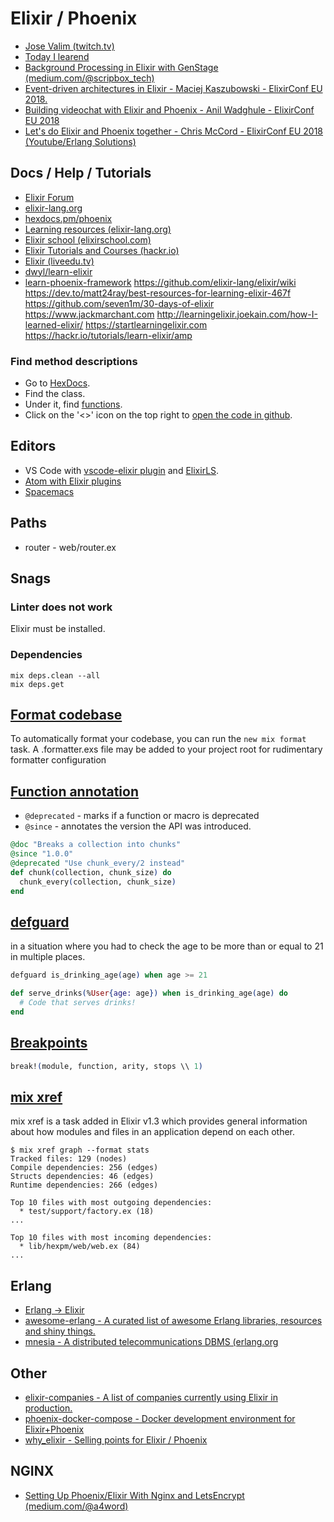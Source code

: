 # Elixir / Phoenix

* [Jose Valim (twitch.tv)](https://www.twitch.tv/videos/354590458)
* [Today I learend](https://til.hashrocket.com/elixir)
* [Background Processing in Elixir with GenStage (medium.com/@scripbox_tech)](https://medium.com/@scripbox_tech/background-processing-in-elixir-with-genstage-efb6cb8ca94a)
* [Event-driven architectures in Elixir - Maciej Kaszubowski - ElixirConf EU 2018.](https://www.youtube.com/watch?v=8qDXG7tnl9w)
* [Building videochat with Elixir and Phoenix - Anil Wadghule - ElixirConf EU 2018](https://www.youtube.com/watch?v=-n5IlXBOaBE)
* [Let's do Elixir and Phoenix together - Chris McCord - ElixirConf EU 2018 (Youtube/Erlang Solutions)](https://www.youtube.com/watch?v=MTT1Jl4Fs-E)

## Docs / Help / Tutorials

* [Elixir Forum](https://elixirforum.com/)
* [elixir-lang.org](https://elixir-lang.org/getting-started/introduction.html)
* [hexdocs.pm/phoenix](https://hexdocs.pm/phoenix/up_and_running.html)
* [Learning resources (elixir-lang.org)](https://elixir-lang.org/learning.html)
* [Elixir school (elixirschool.com)](https://elixirschool.com/)
* [Elixir Tutorials and Courses (hackr.io)](https://hackr.io/tutorials/learn-elixir)
* [Elixir (liveedu.tv)](https://www.liveedu.tv/guides/x/elixir/beginner)
* [dwyl/learn-elixir](https://github.com/dwyl/learn-elixir)
* [learn-phoenix-framework](https://github.com/dwyl/learn-phoenix-framework)
https://github.com/elixir-lang/elixir/wiki
https://dev.to/matt24ray/best-resources-for-learning-elixir-467f
https://github.com/seven1m/30-days-of-elixir
https://www.jackmarchant.com
http://learningelixir.joekain.com/how-I-learned-elixir/
https://startlearningelixir.com
https://hackr.io/tutorials/learn-elixir/amp

### Find method descriptions

* Go to [HexDocs](https://hexdocs.pm/elixir/Kernel.html).
* Find the class.
* Under it, find [functions](https://hexdocs.pm/elixir/IO.html#inspect/2).
* Click on the '<>' icon on the top right to [open the code in github](https://github.com/elixir-lang/elixir/blob/v1.6.5/lib/elixir/lib/io.ex#L295).

## Editors

* VS Code with [vscode-elixir plugin](https://marketplace.visualstudio.com/items?itemName=mjmcloug.vscode-elixir)
and [ElixirLS](https://marketplace.visualstudio.com/items?itemName=JakeBecker.elixir-ls).
* [Atom with Elixir plugins](https://github.com/janis-rullis/dev/blob/master/Code-editor/Atom.md)
* [Spacemacs](https://github.com/syl20bnr/spacemacs)

## Paths

* router - web/router.ex

## Snags

### Linter does not work

Elixir must be installed.

### Dependencies

```shell
mix deps.clean --all
mix deps.get
```

## [Format codebase](https://elixir-lang.org/blog/2018/01/17/elixir-v1-6-0-released#code-formatter)

To automatically format your codebase, you can run the `new mix format` task. A .formatter.exs file
may be added to your project root for rudimentary formatter configuration

## [Function annotation](https://elixir-lang.org/blog/2018/01/17/elixir-v1-6-0-released/#deprecated-and-since-attributes)

* `@deprecated` - marks if a function or macro is deprecated
* `@since` - annotates the version the API was introduced.

```ex
@doc "Breaks a collection into chunks"
@since "1.0.0"
@deprecated "Use chunk_every/2 instead"
def chunk(collection, chunk_size) do
  chunk_every(collection, chunk_size)
end
```

## [defguard](https://elixir-lang.org/blog/2018/01/17/elixir-v1-6-0-released/#defguard-and-defguardp)

in a situation where you had to check the age to be more than or equal to 21 in multiple places. 

```ex
defguard is_drinking_age(age) when age >= 21

def serve_drinks(%User{age: age}) when is_drinking_age(age) do
  # Code that serves drinks!
end
```

## [Breakpoints](https://hexdocs.pm/iex/IEx.html#break!/4)

```ex
break!(module, function, arity, stops \\ 1)
```

## [mix xref](https://hexdocs.pm/mix/Mix.Tasks.Xref.html)

mix xref is a task added in Elixir v1.3 which provides general information about how modules and files in an application depend on each other.

```
$ mix xref graph --format stats
Tracked files: 129 (nodes)
Compile dependencies: 256 (edges)
Structs dependencies: 46 (edges)
Runtime dependencies: 266 (edges)

Top 10 files with most outgoing dependencies:
  * test/support/factory.ex (18)
...

Top 10 files with most incoming dependencies:
  * lib/hexpm/web/web.ex (84)
...
```

## Erlang

* [Erlang -> Elixir](https://elixir-lang.org/crash-course.html)
* [awesome-erlang - A curated list of awesome Erlang libraries, resources and shiny things.](https://github.com/drobakowski/awesome-erlang)
* [mnesia - A distributed telecommunications DBMS (erlang.org](http://erlang.org/doc/man/mnesia.html)

## Other

* [elixir-companies - A list of companies currently using Elixir in production.](https://github.com/doomspork/elixir-companies)
* [phoenix-docker-compose - Docker development environment for Elixir+Phoenix](https://github.com/dogweather/phoenix-docker-compose)
* [why_elixir - Selling points for Elixir / Phoenix](https://github.com/bignerdranch/why_elixir)

## NGINX

* [Setting Up Phoenix/Elixir With Nginx and LetsEncrypt (medium.com/@a4word)](https://medium.com/@a4word/setting-up-phoenix-elixir-with-nginx-and-letsencrypt-ada9398a9b2c)
